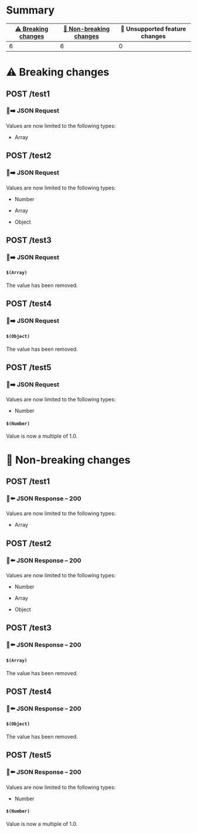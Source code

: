 # Summary

| [⚠️ Breaking changes](#breaking-changes) | [🙆 Non-breaking changes](#non-breaking-changes) | 🤷 Unsupported feature changes |
|------------------------------------------|-------------------------------------------------|-------------------------------|
| 6                                        | 6                                               | 0                             |

# <span id="breaking-changes"></span>⚠️ Breaking changes

## **POST** /test1

### 📱➡️ JSON Request

Values are now limited to the following types:

-   Array

## **POST** /test2

### 📱➡️ JSON Request

Values are now limited to the following types:

-   Number

-   Array

-   Object

## **POST** /test3

### 📱➡️ JSON Request

#### `$(Array)`

The value has been removed.

## **POST** /test4

### 📱➡️ JSON Request

#### `$(Object)`

The value has been removed.

## **POST** /test5

### 📱➡️ JSON Request

Values are now limited to the following types:

-   Number

#### `$(Number)`

Value is now a multiple of 1.0.

# <span id="non-breaking-changes"></span>🙆 Non-breaking changes

## **POST** /test1

### 📱⬅️ JSON Response – 200

Values are now limited to the following types:

-   Array

## **POST** /test2

### 📱⬅️ JSON Response – 200

Values are now limited to the following types:

-   Number

-   Array

-   Object

## **POST** /test3

### 📱⬅️ JSON Response – 200

#### `$(Array)`

The value has been removed.

## **POST** /test4

### 📱⬅️ JSON Response – 200

#### `$(Object)`

The value has been removed.

## **POST** /test5

### 📱⬅️ JSON Response – 200

Values are now limited to the following types:

-   Number

#### `$(Number)`

Value is now a multiple of 1.0.

